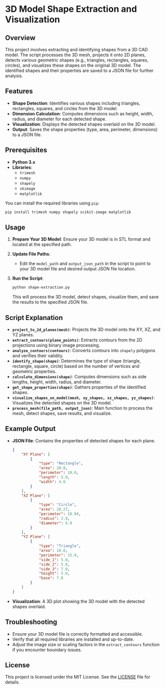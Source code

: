 # 3D Model Shape Extraction and Visualization

## Overview

This project involves extracting and identifying shapes from a 3D CAD model. The script processes the 3D mesh, projects it onto 2D planes, detects various geometric shapes (e.g., triangles, rectangles, squares, circles), and visualizes these shapes on the original 3D model. The identified shapes and their properties are saved to a JSON file for further analysis.

## Features

- **Shape Detection**: Identifies various shapes including triangles, rectangles, squares, and circles from the 3D model.
- **Dimension Calculation**: Computes dimensions such as height, width, radius, and diameter for each detected shape.
- **Visualization**: Displays the detected shapes overlaid on the 3D model.
- **Output**: Saves the shape properties (type, area, perimeter, dimensions) to a JSON file.

## Prerequisites

- **Python 3.x**
- **Libraries**:
  - `trimesh`
  - `numpy`
  - `shapely`
  - `skimage`
  - `matplotlib`

You can install the required libraries using `pip`:

```bash
pip install trimesh numpy shapely scikit-image matplotlib
```

## Usage

1. **Prepare Your 3D Model**: Ensure your 3D model is in STL format and located at the specified path.

2. **Update File Paths**:
   - Edit the `model_path` and `output_json_path` in the script to point to your 3D model file and desired output JSON file location.

3. **Run the Script**:

   ```bash
   python shape-extraction.py
   ```

   This will process the 3D model, detect shapes, visualize them, and save the results to the specified JSON file.

## Script Explanation

- **`project_to_2d_planes(mesh)`**: Projects the 3D model onto the XY, XZ, and YZ planes.
- **`extract_contours(plane_points)`**: Extracts contours from the 2D projections using binary image processing.
- **`analyze_contours(contours)`**: Converts contours into `shapely` polygons and verifies their validity.
- **`identify_shape(shape)`**: Determines the type of shape (triangle, rectangle, square, circle) based on the number of vertices and geometric properties.
- **`calculate_dimensions(shape)`**: Computes dimensions such as side lengths, height, width, radius, and diameter.
- **`get_shape_properties(shape)`**: Gathers properties of the identified shapes.
- **`visualize_shapes_on_model(mesh, xy_shapes, xz_shapes, yz_shapes)`**: Visualizes the detected shapes on the 3D model.
- **`process_mesh(file_path, output_json)`**: Main function to process the mesh, detect shapes, save results, and visualize.

## Example Output

- **JSON File**: Contains the properties of detected shapes for each plane.

  ```json
  {
      "XY Plane": [
          {
              "type": "Rectangle",
              "area": 20.0,
              "perimeter": 18.0,
              "length": 5.0,
              "width": 4.0
          }
      ],
      "XZ Plane": [
          {
              "type": "Circle",
              "area": 28.27,
              "perimeter": 18.84,
              "radius": 3.0,
              "diameter": 6.0
          }
      ],
      "YZ Plane": [
          {
              "type": "Triangle",
              "area": 10.0,
              "perimeter": 15.0,
              "side_1": 5.0,
              "side_2": 5.0,
              "side_3": 7.0,
              "height": 5.0,
              "base": 7.0
          }
      ]
  }
  ```

- **Visualization**: A 3D plot showing the 3D model with the detected shapes overlaid.

## Troubleshooting

- Ensure your 3D model file is correctly formatted and accessible.
- Verify that all required libraries are installed and up-to-date.
- Adjust the image size or scaling factors in the `extract_contours` function if you encounter boundary issues.

## License

This project is licensed under the MIT License. See the [LICENSE](LICENSE) file for details.
